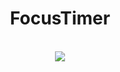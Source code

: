 <div align="center">
  <h1>FocusTimer</h1>
</div>

<br>

<div align="center">
  <img src="https://user-images.githubusercontent.com/73083955/180661109-859b4da9-f56e-4f31-b730-f32db918c5e4.gif" />
</div>
